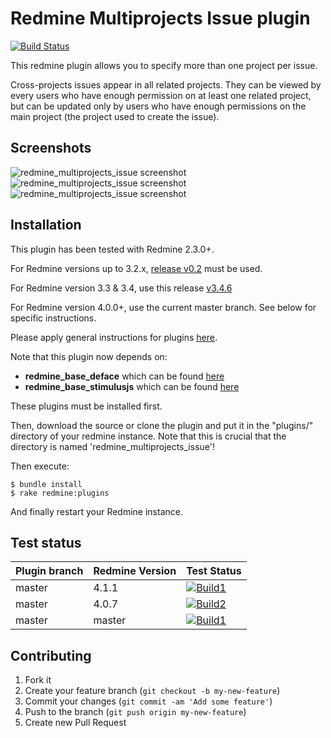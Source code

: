 Redmine Multiprojects Issue plugin
======================

[![Build Status](https://travis-ci.com/nanego/redmine_multiprojects_issue.svg?branch=master)](https://travis-ci.com/nanego/redmine_multiprojects_issue)

This redmine plugin allows you to specify more than one project per issue.

Cross-projects issues appear in all related projects. They can be viewed by every users who have enough permission on at least one related project, but can be updated only by users who have enough permissions on the main project (the project used to create the issue).

Screenshots
------------

![redmine_multiprojects_issue screenshot](https://raw.githubusercontent.com/nanego/redmine_multiprojects_issue/master/assets/images/multiprojects_show.png)
![redmine_multiprojects_issue screenshot](https://raw.githubusercontent.com/nanego/redmine_multiprojects_issue/master/assets/images/multiprojects_issues.png)
![redmine_multiprojects_issue screenshot](https://raw.githubusercontent.com/nanego/redmine_multiprojects_issue/master/assets/images/multiprojects_edit.png)

Installation
------------

This plugin has been tested with Redmine 2.3.0+.

For Redmine versions up to 3.2.x, [release v0.2](https://github.com/nanego/redmine_multiprojects_issue/releases/tag/v0.2) must be used.

For Redmine version 3.3 & 3.4, use this release [v3.4.6](https://github.com/nanego/redmine_multiprojects_issue/releases/tag/v3.4.6)

For Redmine version 4.0.0+, use the current master branch. See below for specific instructions.

Please apply general instructions for plugins [here](http://www.redmine.org/wiki/redmine/Plugins).

Note that this plugin now depends on:

* **redmine_base_deface** which can be found [here](https://github.com/jbbarth/redmine_base_deface)
* **redmine_base_stimulusjs** which can be found [here](https://github.com/nanego/redmine_base_stimulusjs)

These plugins must be installed first.

Then, download the source or clone the plugin and put it in the "plugins/" directory of your redmine instance. Note that this is crucial that the directory is named 'redmine_multiprojects_issue'!

Then execute:

    $ bundle install
    $ rake redmine:plugins

And finally restart your Redmine instance.

## Test status

|Plugin branch| Redmine Version   | Test Status       |
|-------------|-------------------|-------------------| 
|master       | 4.1.1             | [![Build1][1]][5] |  
|master       | 4.0.7             | [![Build2][2]][5] |
|master       | master            | [![Build1][3]][5] | 

[1]: https://travis-matrix-badges.herokuapp.com/repos/nanego/redmine_multiprojects_issue/branches/master/1?use_travis_com=true
[2]: https://travis-matrix-badges.herokuapp.com/repos/nanego/redmine_multiprojects_issue/branches/master/2?use_travis_com=true
[3]: https://travis-matrix-badges.herokuapp.com/repos/nanego/redmine_multiprojects_issue/branches/master/3?use_travis_com=true
[5]: https://travis-ci.com/nanego/redmine_multiprojects_issue



Contributing
------------

1. Fork it
2. Create your feature branch (`git checkout -b my-new-feature`)
3. Commit your changes (`git commit -am 'Add some feature'`)
4. Push to the branch (`git push origin my-new-feature`)
5. Create new Pull Request
